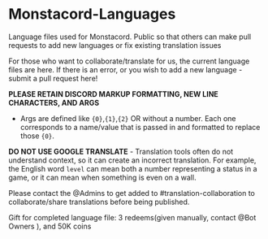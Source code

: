 # Monstacord-Languages
Language files used for Monstacord. Public so that others can make pull requests to add new languages or fix existing translation issues

For those who want to collaborate/translate for us, the current language files are here. If there is an error, or you wish to add a new language - submit a pull request here!

**PLEASE RETAIN DISCORD MARKUP FORMATTING, NEW LINE CHARACTERS, AND ARGS**
- Args are defined like `{0}`,`{1}`,`{2}` OR without a number. Each one corresponds to a name/value that is passed in and formatted to replace those `{0}`.

**DO NOT USE GOOGLE TRANSLATE** - Translation tools often do not understand context, so it can create an incorrect translation. For example, the English word `level` can mean both a number representing a status in a game, or it can mean when something is even on a wall.

Please contact the @Admins to get added to #translation-collaboration to collaborate/share translations before being published.

Gift for completed language file: 3 redeems(given manually, contact @Bot Owners ), and 50K coins
